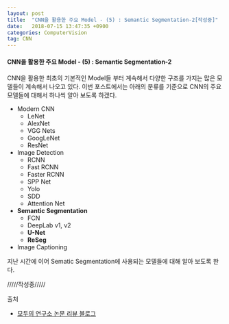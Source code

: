 ```yaml
---
layout: post
title:  "CNN을 활용한 주요 Model - (5) : Semantic Segmentation-2[작성중]"
date:   2018-07-15 13:47:35 +0900
categories: ComputerVision
tag: CNN
---
```


#### CNN을 활용한 주요 Model - (5) : Semantic Segmentation-2

CNN을 활용한 최초의 기본적인 Model들 부터 계속해서 다양한 구조를 가지는 많은 모델들이 계속해서 나오고 있다. 이번 포스트에서는 아래의 분류를 기준으로 CNN의 주요 모델들에 대해서 하나씩 알아 보도록 하겠다.

* Modern CNN
  * LeNet
  * AlexNet
  * VGG Nets
  * GoogLeNet
  * ResNet
* Image Detection
  * RCNN
  * Fast RCNN
  * Faster RCNN
  * SPP Net
  * Yolo
  * SDD
  * Attention Net
* **Semantic Segmentation**
  * FCN
  * DeepLab v1, v2
  * **U-Net**
  * **ReSeg**  
* Image Captioning  


지난 시간에 이어 Sematic Segmentation에 사용되는 모델들에 대해 알아 보도록 한다.

/////작성중/////

출처

* [모두의 연구소 논문 리뷰 블로그](https://modulabs-biomedical.github.io/FCN)
